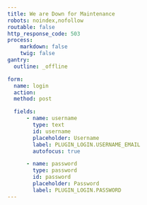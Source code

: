 ```yaml
---
title: We are Down for Maintenance
robots: noindex,nofollow
routable: false
http_response_code: 503
process:
    markdown: false
    twig: false
gantry:
  outline: _offline

form:
  name: login
  action:
  method: post

  fields:
      - name: username
        type: text
        id: username
        placeholder: Username
        label: PLUGIN_LOGIN.USERNAME_EMAIL
        autofocus: true

      - name: password
        type: password
        id: password
        placeholder: Password
        label: PLUGIN_LOGIN.PASSWORD
---
```

